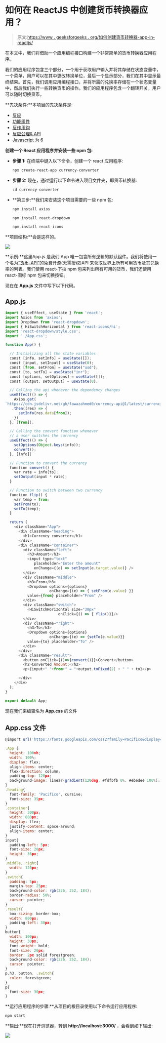 # 如何在 ReactJS 中创建货币转换器应用？

> 原文:[https://www . geeksforgeeks . org/如何创建货币转换器-app-in-reactjs/](https://www.geeksforgeeks.org/how-to-create-a-currency-converter-app-in-reactjs/)

在本文中，我们将借助一个应用编程接口构建一个非常简单的货币转换器应用程序。

我们的应用程序包含三个部分，一个用于获取用户输入并将其存储在状态变量中，一个菜单，用户可以在其中更改转换单位，最后一个显示部分，我们在其中显示最终结果。首先，我们调用应用编程接口，并将所需的兑换率存储在一个状态变量中，然后我们执行一些转换货币的操作。我们的应用程序包含一个翻转开关，用户可以随时切换货币。

**先决条件:**本项目的先决条件是:

*   [反应](https://www.geeksforgeeks.org/react-js-introduction-working/)
*   [功能组件](https://www.geeksforgeeks.org/reactjs-functional-components/)
*   [反作用钩](https://www.geeksforgeeks.org/introduction-to-react-hooks/)
*   [反应公理& API](https://www.geeksforgeeks.org/how-to-make-get-call-to-an-api-using-axios-in-javascript/)
*   [Javascript 为 6](https://www.geeksforgeeks.org/introduction-to-es6/)

**创建一个 React 应用程序并安装一些 npm 包:**

*   **步骤 1:** 在终端中键入以下命令，创建一个 react 应用程序:

    ```jsx
    npx create-react-app currency-converter
    ```

*   **步骤 2:** 现在，通过运行以下命令进入项目文件夹，即货币转换器:

    ```jsx
    cd currency-converter
    ```

*   **第三步:**我们来安装这个项目需要的一些 npm 包:

    ```jsx
    npm install axios
    ```

    ```jsx
    npm install react-dropdown
    ```

    ```jsx
    npm install react-icons
    ```

**项目结构:**会是这样的。

![](img/7b1c0c6117bd2b313b8b107e4c395399.png)

**示例:**这里App.js 是我们 App 唯一包含所有逻辑的默认组件。我们将使用一个名为[“货币-API”](https://github.com/fawazahmed0/currency-api#readme)的免费开源(无需授权)API 来获取世界上所有可用货币及其兑换率的列表。我们使用 react-下拉 npm 包来列出所有可用的货币，我们还使用 react-图标 npm 包来切换按钮。

现在在 **App.js** 文件中写下以下代码。

## App.js

```jsx
import { useEffect, useState } from 'react';
import Axios from 'axios';
import Dropdown from 'react-dropdown';
import { HiSwitchHorizontal } from 'react-icons/hi';
import 'react-dropdown/style.css';
import './App.css';

function App() {

  // Initializing all the state variables 
  const [info, setInfo] = useState([]);
  const [input, setInput] = useState(0);
  const [from, setFrom] = useState("usd");
  const [to, setTo] = useState("inr");
  const [options, setOptions] = useState([]);
  const [output, setOutput] = useState(0);

  // Calling the api whenever the dependency changes
  useEffect(() => {
    Axios.get(
`https://cdn.jsdelivr.net/gh/fawazahmed0/currency-api@1/latest/currencies/${from}.json`)
   .then((res) => {
      setInfo(res.data[from]);
    })
  }, [from]);

  // Calling the convert function whenever
  // a user switches the currency
  useEffect(() => {
    setOptions(Object.keys(info));
    convert();
  }, [info])

  // Function to convert the currency
  function convert() {
    var rate = info[to];
    setOutput(input * rate);
  }

  // Function to switch between two currency
  function flip() {
    var temp = from;
    setFrom(to);
    setTo(temp);
  }

  return (
    <div className="App">
      <div className="heading">
        <h1>Currency converter</h1>
      </div>
      <div className="container">
        <div className="left">
          <h3>Amount</h3>
          <input type="text" 
             placeholder="Enter the amount" 
             onChange={(e) => setInput(e.target.value)} />
        </div>
        <div className="middle">
          <h3>From</h3>
          <Dropdown options={options} 
                    onChange={(e) => { setFrom(e.value) }}
          value={from} placeholder="From" />
        </div>
        <div className="switch">
          <HiSwitchHorizontal size="30px" 
                        onClick={() => { flip()}}/>
        </div>
        <div className="right">
          <h3>To</h3>
          <Dropdown options={options} 
                    onChange={(e) => {setTo(e.value)}} 
          value={to} placeholder="To" />
        </div>
      </div>
      <div className="result">
        <button onClick={()=>{convert()}}>Convert</button>
        <h2>Converted Amount:</h2>
        <p>{input+" "+from+" = "+output.toFixed(2) + " " + to}</p>

      </div>
    </div>
  );
}

export default App;
```

现在我们来编辑名为 **App.css** 的文件

## App.css 文件

```jsx
@import url('https://fonts.googleapis.com/css2?family=Pacifico&display=swap');

.App {
  height: 100vh;
  width: 100%;
  display: flex;
  align-items: center;
  flex-direction: column;
  padding-top: 120px;
  background-image: linear-gradient(120deg, #fdfbfb 0%, #ebedee 100%);
}
.heading{
  font-family: 'Pacifico', cursive;
  font-size: 35px;
}
.container{
  height: 300px;
  width: 800px;
  display: flex;
  justify-content: space-around;
  align-items: center;
}
input{
  padding-left: 5px;
  font-size: 20px;
  height: 36px;
}
.middle,.right{
  width: 120px;
}
.switch{
  padding: 5px;
  margin-top: 25px;
  background-color: rgb(226, 252, 184);
  border-radius: 50%;
  cursor: pointer;
}
.result{
  box-sizing: border-box;
  width: 800px;
  padding-left: 30px;
}
button{
  width: 100px;
  height: 30px;
  font-weight: bold;
  font-size: 20px;
  border: 2px solid forestgreen;
  background-color: rgb(226, 252, 184);
  cursor: pointer;
}
p,h3, button, .switch{
  color: forestgreen;
}
p{
  font-size: 30px;
}
```

**运行应用程序的步骤:**从项目的根目录使用以下命令运行应用程序:

```jsx
npm start
```

**输出:**现在打开浏览器，转到 **http://localhost:3000/** ，会看到如下输出:

![](img/6e3ca94ff92012e531cf4591482b7fa4.png)